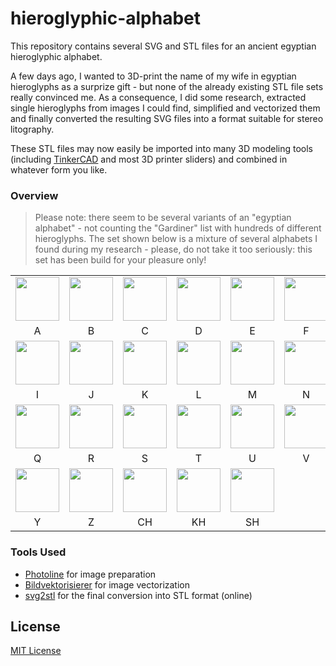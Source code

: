 # hieroglyphic-alphabet #

This repository contains several SVG and STL files for an ancient egyptian hieroglyphic alphabet.

A few days ago, I wanted to 3D-print the name of my wife in egyptian hieroglyphs as a surprize gift - but none of the already existing STL file sets really convinced me. As a consequence, I did some research, extracted single hieroglyphs from images I could find, simplified and vectorized them and finally converted the resulting SVG files into a format suitable for stereo litography.

These STL files may now easily be imported into many 3D modeling tools (including [TinkerCAD](https://www.tinkercad.com/) and most 3D printer sliders) and combined in whatever form you like.

### Overview ###

> Please note: there seem to be several variants of an "egyptian alphabet" - not counting the "Gardiner" list with hundreds of different hieroglyphs. The set shown below is a mixture of several alphabets I found during my research - please, do not take it too seriously: this set has been build for your pleasure only!

<table>
  <tr>
    <td><img style="width:70px; height:70px" src="../PNG/A.png"></td>
    <td><img style="width:70px; height:70px" src="../PNG/B.png"></td>
    <td><img style="width:70px; height:70px" src="../PNG/C.png"></td>
    <td><img style="width:70px; height:70px" src="../PNG/D.png"></td>
    <td><img style="width:70px; height:70px" src="../PNG/E.png"></td>
    <td><img style="width:70px; height:70px" src="../PNG/F.png"></td>
    <td><img style="width:70px; height:70px" src="../PNG/G.png"></td>
    <td><img style="width:70px; height:70px" src="../PNG/H.png"></td>
  </tr>
  <tr>
    <td style="text-align:center">A</td>
    <td style="text-align:center">B</td>
    <td style="text-align:center">C</td>
    <td style="text-align:center">D</td>
    <td style="text-align:center">E</td>
    <td style="text-align:center">F</td>
    <td style="text-align:center">G</td>
    <td style="text-align:center">H</td>
  </tr>
  <tr>
    <td><img style="width:70px; height:70px" src="../PNG/I.png"></td>
    <td><img style="width:70px; height:70px" src="../PNG/J.png"></td>
    <td><img style="width:70px; height:70px" src="../PNG/K.png"></td>
    <td><img style="width:70px; height:70px" src="../PNG/L.png"></td>
    <td><img style="width:70px; height:70px" src="../PNG/M.png"></td>
    <td><img style="width:70px; height:70px" src="../PNG/N.png"></td>
    <td><img style="width:70px; height:70px" src="../PNG/O.png"></td>
    <td><img style="width:70px; height:70px" src="../PNG/P.png"></td>
  </tr>
  <tr>
    <td style="text-align:center">I</td>
    <td style="text-align:center">J</td>
    <td style="text-align:center">K</td>
    <td style="text-align:center">L</td>
    <td style="text-align:center">M</td>
    <td style="text-align:center">N</td>
    <td style="text-align:center">O</td>
    <td style="text-align:center">P</td>
  </tr>
  <tr>
    <td><img style="width:70px; height:70px" src="../PNG/Q.png"></td>
    <td><img style="width:70px; height:70px" src="../PNG/R.png"></td>
    <td><img style="width:70px; height:70px" src="../PNG/S.png"></td>
    <td><img style="width:70px; height:70px" src="../PNG/T.png"></td>
    <td><img style="width:70px; height:70px" src="../PNG/U.png"></td>
    <td><img style="width:70px; height:70px" src="../PNG/V.png"></td>
    <td><img style="width:70px; height:70px" src="../PNG/W.png"></td>
    <td><img style="width:70px; height:70px" src="../PNG/X.png"></td>
  </tr>
  <tr>
    <td style="text-align:center">Q</td>
    <td style="text-align:center">R</td>
    <td style="text-align:center">S</td>
    <td style="text-align:center">T</td>
    <td style="text-align:center">U</td>
    <td style="text-align:center">V</td>
    <td style="text-align:center">W</td>
    <td style="text-align:center">X</td>
  </tr>
  <tr>
    <td><img style="width:70px; height:70px" src="../PNG/Y.png"></td>
    <td><img style="width:70px; height:70px" src="../PNG/Z.png"></td>
    <td><img style="width:70px; height:70px" src="../PNG/CH.png"></td>
    <td><img style="width:70px; height:70px" src="../PNG/KH.png"></td>
    <td><img style="width:70px; height:70px" src="../PNG/SH.png"></td>
  </tr>
  <tr>
    <td style="text-align:center">Y</td>
    <td style="text-align:center">Z</td>
    <td style="text-align:center">CH</td>
    <td style="text-align:center">KH</td>
    <td style="text-align:center">SH</td>
  </tr>
</table>

### Tools Used ###

* [Photoline](https://www.pl32.de/) for image preparation
* [Bildvektorisierer](http://image-vectorizer.com/bildvektorisierer.html) for image vectorization
* [svg2stl](https://svg2stl.com/) for the final conversion into STL format (online)

## License ##

[MIT License](LICENSE.md)
